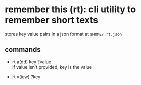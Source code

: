 # remember this (rt): cli utility to remember short texts

stores key value pairs in a json format at `$HOME/.rt.json`

## commands

- rt a(dd) key ?value    
    if value isn't provided, key is the value

- rt v(iew) ?key
